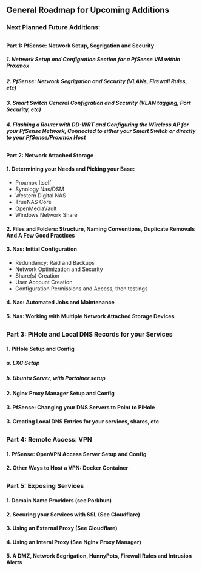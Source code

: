 ## General Roadmap for Upcoming Additions

### Next Planned Future Additions: 

##

#### Part 1: PfSense: Network Setup, Segrigation and Security

##### 1. Network Setup and Configration Section for a PfSense VM within Proxmox 

##### 2. PfSense: Network Segrigation and Security (VLANs, Firewall Rules, etc) 

##### 3. Smart Switch General Configration and Security (VLAN tagging, Port Security, etc) 

##### 4. Flashing a Router with DD-WRT  and Configuring the Wireless AP for your PfSense Network, Connected to either your Smart Switch or directly to your PfSense/Proxmox Host 

## 

#### Part 2: Network Attached Storage

#### 1. Determining your Needs and Picking your Base:

* Proxmox Itself
* Synology Nas/DSM 
* Western Digital NAS
* TrueNAS Core
* OpenMediaVault
* Windows Network Share 

#### 2. Files and Folders: Structure, Naming Conventions, Duplicate Removals And A Few Good Practices  

#### 3. Nas: Initial Configuration

* Redundancy: Raid and Backups
* Network Optimization and Security
* Share(s) Creation 
* User Account Creation
* Configuration Permissions and Access, then testings

#### 4. Nas: Automated Jobs and Maintenance 

#### 5. Nas: Working with Multiple Network Attached Storage Devices

##

### Part 3: PiHole and Local DNS Records for your Services

#### 1. PiHole Setup and Config

##### a. LXC Setup

##### b. Ubuntu Server, with Portainer setup 

#### 2. Nginx Proxy Manager Setup and Config 

#### 3. PfSense: Changing your DNS Servers to Point to PiHole

#### 3. Creating Local DNS Entries for your services, shares, etc 

##

### Part 4: Remote Access: VPN  

#### 1. PfSense: OpenVPN Access Server Setup and Config 

#### 2. Other Ways to Host a VPN: Docker Container 

##

### Part 5: Exposing Services

#### 1. Domain Name Providers (see Porkbun) 

#### 2. Securing your Services with SSL (See Cloudflare) 

#### 3. Using an External Proxy (See Cloudflare) 

#### 4. Using an Interal Proxy (See Nginx Proxy Manager) 

#### 5. A DMZ, Network Segrigation, HunnyPots, Firewall Rules and Intrusion Alerts 
